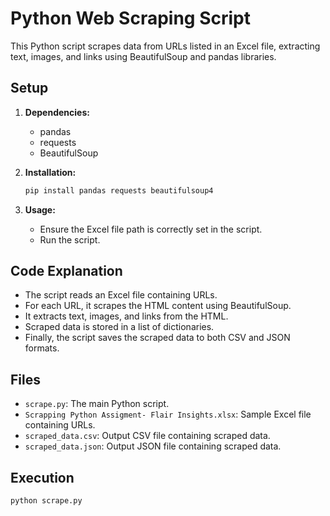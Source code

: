 # Python Web Scraping Script

This Python script scrapes data from URLs listed in an Excel file, extracting text, images, and links using BeautifulSoup and pandas libraries.

## Setup

1. **Dependencies:**
    - pandas
    - requests
    - BeautifulSoup

2. **Installation:**
    ```bash
    pip install pandas requests beautifulsoup4
    ```

3. **Usage:**
    - Ensure the Excel file path is correctly set in the script.
    - Run the script.

## Code Explanation

- The script reads an Excel file containing URLs.
- For each URL, it scrapes the HTML content using BeautifulSoup.
- It extracts text, images, and links from the HTML.
- Scraped data is stored in a list of dictionaries.
- Finally, the script saves the scraped data to both CSV and JSON formats.

## Files

- `scrape.py`: The main Python script.
- `Scrapping Python Assigment- Flair Insights.xlsx`: Sample Excel file containing URLs.
- `scraped_data.csv`: Output CSV file containing scraped data.
- `scraped_data.json`: Output JSON file containing scraped data.

## Execution

```bash
python scrape.py
